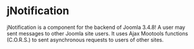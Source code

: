 # jNotification
jNotification is a component for the backend of Joomla 3.4.8! A user may sent messages to other Joomla site users. It uses Ajax Mootools functions (C.O.R.S.) to sent asynchronous requests to users of other sites. 
